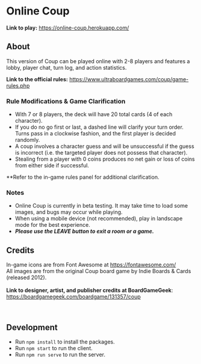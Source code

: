 # Online Coup

**Link to play:** https://online-coup.herokuapp.com/

## About

This version of Coup can be played online with 2-8 players and features a lobby, player chat, turn log, and action statistics. <br>

**Link to the official rules:** https://www.ultraboardgames.com/coup/game-rules.php <br>

### Rule Modifications & Game Clarification

- With 7 or 8 players, the deck will have 20 total cards (4 of each character). <br>
- If you do no go first or last, a dashed line will clarify your turn order. Turns pass in a clockwise fashion, and the first player is decided randomly.
- A coup involves a character guess and will be unsuccessful if the guess is incorrect (i.e. the targeted player does not possess that character).
- Stealing from a player with 0 coins produces no net gain or loss of coins from either side if successful.

**Refer to the in-game rules panel for additional clarification.

### Notes
- Online Coup is currently in beta testing. It may take time to load some images, and bugs may occur while playing.
- When using a mobile device (not recommended), play in landscape mode for the best experience.
- ***Please use the LEAVE button to exit a room or a game.***

## Credits

In-game icons are from Font Awesome at https://fontawesome.com/ <br>
All images are from the original Coup board game by Indie Boards & Cards (released 2012). <br>
<br>
**Link to designer, artist, and publisher credits at BoardGameGeek**: https://boardgamegeek.com/boardgame/131357/coup

<br>

## Development

- Run `npm install` to install the packages.
- Run `npm start` to run the client.
- Run `npm run serve` to run the server.
